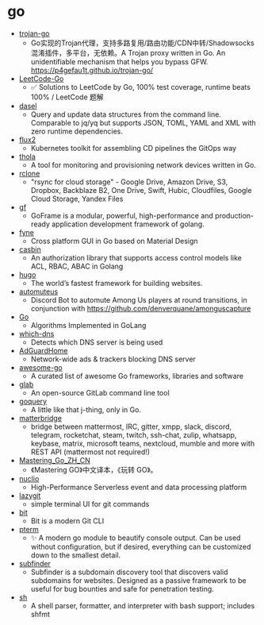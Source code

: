 # go
- [trojan-go](https://github.com/p4gefau1t/trojan-go)
  - Go实现的Trojan代理，支持多路复用/路由功能/CDN中转/Shadowsocks混淆插件，多平台，无依赖。A Trojan proxy written in Go. An unidentifiable mechanism that helps you bypass GFW. https://p4gefau1t.github.io/trojan-go/
- [LeetCode-Go](https://github.com/halfrost/LeetCode-Go)
  - ✅ Solutions to LeetCode by Go, 100% test coverage, runtime beats 100% / LeetCode 题解
- [dasel](https://github.com/TomWright/dasel)
  - Query and update data structures from the command line. Comparable to jq/yq but supports JSON, TOML, YAML and XML with zero runtime dependencies.
- [flux2](https://github.com/fluxcd/flux2)
  - Kubernetes toolkit for assembling CD pipelines the GitOps way
- [thola](https://github.com/inexio/thola)
  - A tool for monitoring and provisioning network devices written in Go.
- [rclone](https://github.com/rclone/rclone)
  - "rsync for cloud storage" - Google Drive, Amazon Drive, S3, Dropbox, Backblaze B2, One Drive, Swift, Hubic, Cloudfiles, Google Cloud Storage, Yandex Files
- [gf](https://github.com/gogf/gf)
  - GoFrame is a modular, powerful, high-performance and production-ready application development framework of golang.
- [fyne](https://github.com/fyne-io/fyne)
  - Cross platform GUI in Go based on Material Design
- [casbin](https://github.com/casbin/casbin)
  - An authorization library that supports access control models like ACL, RBAC, ABAC in Golang
- [hugo](https://github.com/gohugoio/hugo)
  - The world’s fastest framework for building websites.
- [automuteus](https://github.com/denverquane/automuteus)
  - Discord Bot to automute Among Us players at round transitions, in conjunction with https://github.com/denverquane/amonguscapture
- [Go](https://github.com/TheAlgorithms/Go)
  - Algorithms Implemented in GoLang
- [which-dns](https://github.com/redirect2me/which-dns)
  - Detects which DNS server is being used
- [AdGuardHome](https://github.com/AdguardTeam/AdGuardHome)
  - Network-wide ads & trackers blocking DNS server
- [awesome-go](https://github.com/avelino/awesome-go)
  - A curated list of awesome Go frameworks, libraries and software
- [glab](https://github.com/profclems/glab)
  - An open-source GitLab command line tool
- [goquery](https://github.com/PuerkitoBio/goquery)
  - A little like that j-thing, only in Go.
- [matterbridge](https://github.com/42wim/matterbridge)
  - bridge between mattermost, IRC, gitter, xmpp, slack, discord, telegram, rocketchat, steam, twitch, ssh-chat, zulip, whatsapp, keybase, matrix, microsoft teams, nextcloud, mumble and more with REST API (mattermost not required!)
- [Mastering_Go_ZH_CN](https://github.com/hantmac/Mastering_Go_ZH_CN)
  - 《Mastering GO》中文译本，《玩转 GO》。
- [nuclio](https://github.com/nuclio/nuclio)
  - High-Performance Serverless event and data processing platform
- [lazygit](https://github.com/jesseduffield/lazygit)
  - simple terminal UI for git commands
- [bit](https://github.com/chriswalz/bit)
  - Bit is a modern Git CLI
- [pterm](https://github.com/pterm/pterm)
  - ✨ A modern go module to beautify console output. Can be used without configuration, but if desired, everything can be customized down to the smallest detail.
- [subfinder](https://github.com/projectdiscovery/subfinder)
  - Subfinder is a subdomain discovery tool that discovers valid subdomains for websites. Designed as a passive framework to be useful for bug bounties and safe for penetration testing.
- [sh](https://github.com/mvdan/sh)
  - A shell parser, formatter, and interpreter with bash support; includes shfmt
